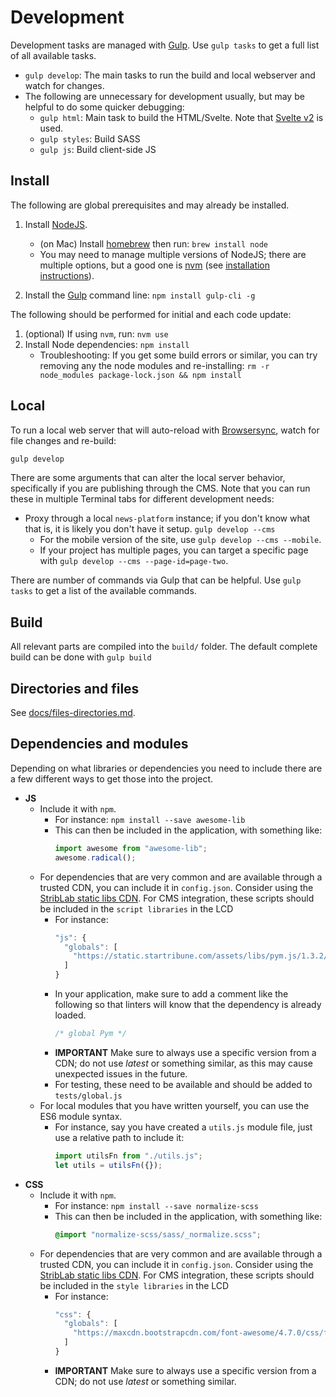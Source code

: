 # Development

Development tasks are managed with [Gulp](http://gulpjs.com/). Use `gulp tasks` to get a full list of all available tasks.

- `gulp develop`: The main tasks to run the build and local webserver and watch for changes.
- The following are unnecessary for development usually, but may be helpful to do some quicker debugging:
  - `gulp html`: Main task to build the HTML/Svelte. Note that [Svelte v2](https://v2.svelte.dev/) is used.
  - `gulp styles`: Build SASS
  - `gulp js`: Build client-side JS

## Install

The following are global prerequisites and may already be installed.

1. Install [NodeJS](https://nodejs.org/en/).

   - (on Mac) Install [homebrew](http://brew.sh/) then run: `brew install node`
   - You may need to manage multiple versions of NodeJS; there are multiple options, but a good one is [nvm](https://github.com/creationix/nvm#installation) (see [installation instructions](https://github.com/creationix/nvm)).

1. Install the [Gulp](http://gulpjs.com/) command line: `npm install gulp-cli -g`

The following should be performed for initial and each code update:

1. (optional) If using `nvm`, run: `nvm use`
1. Install Node dependencies: `npm install`
   - Troubleshooting: If you get some build errors or similar, you can try removing any the node modules and re-installing: `rm -r node_modules package-lock.json && npm install`

## Local

To run a local web server that will auto-reload with [Browsersync](https://browsersync.io/), watch for file changes and re-build:

```sh
gulp develop
```

There are some arguments that can alter the local server behavior, specifically if you are publishing through the CMS. Note that you can run these in multiple Terminal tabs for different development needs:

- Proxy through a local `news-platform` instance; if you don't know what that is, it is likely you don't have it setup. `gulp develop --cms`
  - For the mobile version of the site, use `gulp develop --cms --mobile`.
  - If your project has multiple pages, you can target a specific page with `gulp develop --cms --page-id=page-two`.

There are number of commands via Gulp that can be helpful. Use `gulp tasks` to get a list of the available commands.

## Build

All relevant parts are compiled into the `build/` folder. The default complete build can be done with `gulp build`

## Directories and files

See [docs/files-directories.md](./files-directories.md).

## Dependencies and modules

Depending on what libraries or dependencies you need to include there are a few different ways to get those into the project.

- **JS**
  - Include it with `npm`.
    - For instance: `npm install --save awesome-lib`
    - This can then be included in the application, with something like:
      ```js
      import awesome from "awesome-lib";
      awesome.radical();
      ```
  - For dependencies that are very common and are available through a trusted CDN, you can include it in `config.json`. Consider using the [StribLab static libs CDN](https://github.com/striblab/static-libs). For CMS integration, these scripts should be included in the `script libraries` in the LCD
    - For instance:
      ```js
      "js": {
        "globals": [
          "https://static.startribune.com/assets/libs/pym.js/1.3.2/pym.v1.min.js"
        ]
      }
      ```
    - In your application, make sure to add a comment like the following so that linters will know that the dependency is already loaded.
      ```js
      /* global Pym */
      ```
    - **IMPORTANT** Make sure to always use a specific version from a CDN; do not use _latest_ or something similar, as this may cause unexpected issues in the future.
    - For testing, these need to be available and should be added to `tests/global.js`
  - For local modules that you have written yourself, you can use the ES6 module syntax.
    - For instance, say you have created a `utils.js` module file, just use a relative path to include it:
      ```js
      import utilsFn from "./utils.js";
      let utils = utilsFn({});
      ```
- **CSS**
  - Include it with `npm`.
    - For instance: `npm install --save normalize-scss`
    - This can then be included in the application, with something like:
      ```css
      @import "normalize-scss/sass/_normalize.scss";
      ```
  - For dependencies that are very common and are available through a trusted CDN, you can include it in `config.json`. Consider using the [StribLab static libs CDN](https://github.com/striblab/static-libs). For CMS integration, these scripts should be included in the `style libraries` in the LCD
    - For instance:
      ```js
      "css": {
        "globals": [
          "https://maxcdn.bootstrapcdn.com/font-awesome/4.7.0/css/font-awesome.min.css"
        ]
      }
      ```
    - **IMPORTANT** Make sure to always use a specific version from a CDN; do not use _latest_ or something similar.
